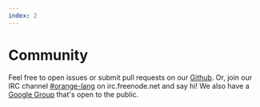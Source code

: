 ```yaml
---
index: 2
---
```


# Community

Feel free to open issues or submit pull requests on our [Github](https://github.com/orange-lang/orange). Or, join our IRC channel [#orange-lang](http://webchat.freenode.net/?channels=%23orange-lang) on irc.freenode.net and say hi! We also have a [Google Group](https://groups.google.com/forum/?fromgroups#!forum/orange-lang) that's open to the public.

